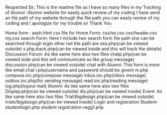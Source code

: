 Respected Sir,
  		This is the readme file as I have so many files in my Tracking of Alumni –Alumni website for easily quick review of my coding I have send an file path of my website through the file path you can easily review of my coding and I apologize for my trouble sir 
                                       			Thank You 

Home form :
      	aash.html
css file for Home Form:
                   css/se.css
	    css/header.css
	   my.css
search Form:
         Here I include two search form file path one can be searched through login other not the path are
      sea.php(can be viewed outside)
s.php,track.php(can be viewed inside and this will track the details)
Discussion Forum:
    As like same here also two files 
       chatp.php(can be viewed iside and this will communicate as like group message)
    discussion.php(can be viewed outside)
chat with Alumni:
      This form is more like email chat
i.php(username and password should be given)
m.php
compose.inc.php(compose message)
inbox.inc.php(inbox message)
outbox.inc.php(for sending message)
read.inc.php(reading message)
log.php(logout mail)
Alumni:
    As like same here also two files 
          Display.php(can be viewed outside)
         dis.php(can be viewed inside)
Event:
  As like same here also two files
        Trial/tbgdesign.php(can be viewed outside)
       trials/tbgdesign.php(can be viewed inside)
Login and registration
Student-studentlogin.php        student registration-regg1.php


	
 
